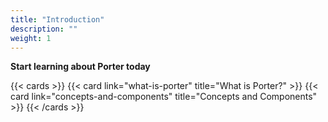 ```yaml
---
title: "Introduction"
description: ""
weight: 1
---
```


**Start learning about Porter today**

{{< cards >}}
{{< card link="what-is-porter" title="What is Porter?" >}}
{{< card link="concepts-and-components" title="Concepts and Components" >}}
{{< /cards >}}
